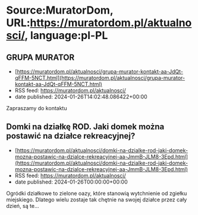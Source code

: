 # Source:MuratorDom, URL:https://muratordom.pl/aktualnosci/, language:pl-PL

## GRUPA MURATOR
 - [https://muratordom.pl/aktualnosci/grupa-murator-kontakt-aa-JdQt-qFFM-5NCT.html](https://muratordom.pl/aktualnosci/grupa-murator-kontakt-aa-JdQt-qFFM-5NCT.html)
 - RSS feed: https://muratordom.pl/aktualnosci/
 - date published: 2024-01-26T14:02:48.086422+00:00

Zapraszamy do kontaktu

## Domki na działkę ROD. Jaki domek można postawić na działce rekreacyjnej?
 - [https://muratordom.pl/aktualnosci/domki-na-dzialke-rod-jaki-domek-mozna-postawic-na-dzialce-rekreacyjnej-aa-JmmB-JLM8-3Epd.html](https://muratordom.pl/aktualnosci/domki-na-dzialke-rod-jaki-domek-mozna-postawic-na-dzialce-rekreacyjnej-aa-JmmB-JLM8-3Epd.html)
 - RSS feed: https://muratordom.pl/aktualnosci/
 - date published: 2024-01-26T00:00:00+00:00

Ogródki działkowe to zielone oazy, które stanowią wytchnienie od zgiełku miejskiego. Dlatego wielu zostaje tak chętnie na swojej działce przez cały dzień, są te...

